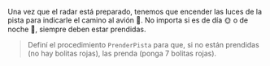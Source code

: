 Una vez que el radar está preparado, tenemos que encender las luces de la pista para indicarle el camino al avión :rotating_light:. No importa si es de día :sun_with_face: o de noche :full_moon_with_face:, siempre deben estar prendidas. 

> Definí el procedimiento `PrenderPista` para que, si no están prendidas (no hay bolitas rojas), las prenda (ponga 7 bolitas rojas).
